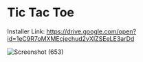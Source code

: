# Tic Tac Toe
Installer Link: https://drive.google.com/open?id=1eC9R7oMXMEcjechud2vXIZSEeLE3arDd

![Screenshot (653)](https://user-images.githubusercontent.com/40406575/80440679-df42e380-893b-11ea-95ed-45dc7143fc01.png)
